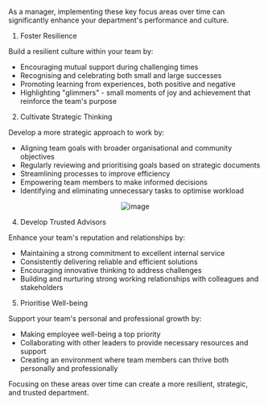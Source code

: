 As a manager, implementing these key focus areas over time can significantly enhance your department's performance and culture.

1. Foster Resilience

Build a resilient culture within your team by:
* Encouraging mutual support during challenging times
* Recognising and celebrating both small and large successes
* Promoting learning from experiences, both positive and negative
* Highlighting "glimmers" - small moments of joy and achievement that reinforce the team's purpose

2. Cultivate Strategic Thinking

Develop a more strategic approach to work by:
* Aligning team goals with broader organisational and community objectives
* Regularly reviewing and prioritising goals based on strategic documents
* Streamlining processes to improve efficiency
* Empowering team members to make informed decisions
* Identifying and eliminating unnecessary tasks to optimise workload

<p align="center">
  <img src="https://github.com/user-attachments/assets/8bfb5d18-1d35-4cc1-bedb-9b1ef04d3cd0" alt="image">
</p>

4. Develop Trusted Advisors

Enhance your team's reputation and relationships by:
* Maintaining a strong commitment to excellent internal service
* Consistently delivering reliable and efficient solutions
* Encouraging innovative thinking to address challenges
* Building and nurturing strong working relationships with colleagues and stakeholders

5. Prioritise Well-being

Support your team's personal and professional growth by:
* Making employee well-being a top priority
* Collaborating with other leaders to provide necessary resources and support
* Creating an environment where team members can thrive both personally and professionally

Focusing on these areas over time can create a more resilient, strategic, and trusted department.
